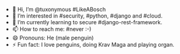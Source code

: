 - 👋 Hi, I’m @tuxonymous #LikeABosch
- 👀 I’m interested in #security, #python, #django and #cloud.
- 🌱 I’m currently learning to secure #django-rest-framework.
- 📫 How to reach me: #never :-)
- 😄 Pronouns: He (male penguin)
- ⚡ Fun fact: I love penguins, doing Krav Maga and playing organ.

<!---
tuxonymous/tuxonymous is a ✨ special ✨ repository because its `README.md` (this file) appears on your GitHub profile.
You can click the Preview link to take a look at your changes.
--->
